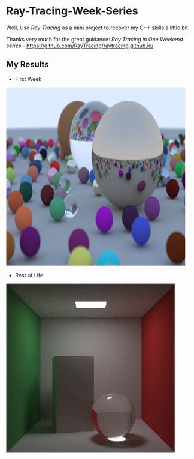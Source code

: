 # Ray-Tracing-Week-Series
Well, Use *Ray Tracing* as a mini project to recover my C++ skills a little bit

Thanks very much for the great guidance: *Ray Tracing in One Weekend series* - https://github.com/RayTracing/raytracing.github.io/

## My Results

- First Week

![img](/Results/image_final_1.png)

- Rest of Life

![img](/Results/image_final_3.png)

